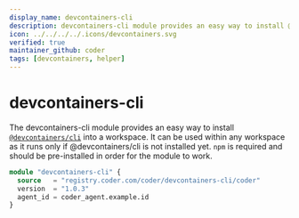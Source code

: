```yaml
---
display_name: devcontainers-cli
description: devcontainers-cli module provides an easy way to install @devcontainers/cli into a workspace
icon: ../../../../.icons/devcontainers.svg
verified: true
maintainer_github: coder
tags: [devcontainers, helper]
---
```


# devcontainers-cli

The devcontainers-cli module provides an easy way to install [`@devcontainers/cli`](https://github.com/devcontainers/cli) into a workspace. It can be used within any workspace as it runs only if
@devcontainers/cli is not installed yet.
`npm` is required and should be pre-installed in order for the module to work.

```tf
module "devcontainers-cli" {
  source   = "registry.coder.com/coder/devcontainers-cli/coder"
  version  = "1.0.3"
  agent_id = coder_agent.example.id
}
```
